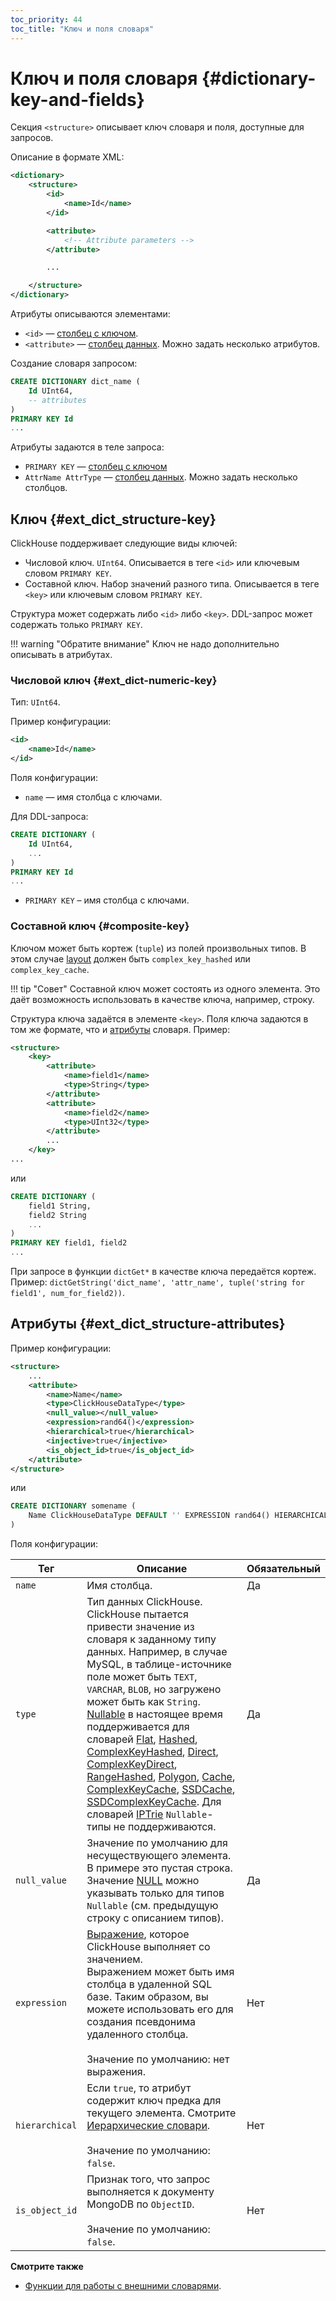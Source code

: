 ```yaml
---
toc_priority: 44
toc_title: "Ключ и поля словаря"
---
```


# Ключ и поля словаря {#dictionary-key-and-fields}

Секция `<structure>` описывает ключ словаря и поля, доступные для запросов.

Описание в формате XML:

``` xml
<dictionary>
    <structure>
        <id>
            <name>Id</name>
        </id>

        <attribute>
            <!-- Attribute parameters -->
        </attribute>

        ...

    </structure>
</dictionary>
```

Атрибуты описываются элементами:

-   `<id>` — [столбец с ключом](external-dicts-dict-structure.md#ext_dict_structure-key).
-   `<attribute>` — [столбец данных](external-dicts-dict-structure.md#ext_dict_structure-attributes). Можно задать несколько атрибутов.

Создание словаря запросом:

``` sql
CREATE DICTIONARY dict_name (
    Id UInt64,
    -- attributes
)
PRIMARY KEY Id
...
```

Атрибуты задаются в теле запроса:

-   `PRIMARY KEY` — [столбец с ключом](external-dicts-dict-structure.md#ext_dict_structure-key)
-   `AttrName AttrType` — [столбец данных](external-dicts-dict-structure.md#ext_dict_structure-attributes). Можно задать несколько столбцов.

## Ключ {#ext_dict_structure-key}

ClickHouse поддерживает следующие виды ключей:

-   Числовой ключ. `UInt64`. Описывается в теге `<id>` или ключевым словом `PRIMARY KEY`.
-   Составной ключ. Набор значений разного типа. Описывается в теге `<key>` или ключевым словом `PRIMARY KEY`.

Структура может содержать либо `<id>` либо `<key>`. DDL-запрос может содержать только `PRIMARY KEY`.

!!! warning "Обратите внимание"
    Ключ не надо дополнительно описывать в атрибутах.

### Числовой ключ {#ext_dict-numeric-key}

Тип: `UInt64`.

Пример конфигурации:

``` xml
<id>
    <name>Id</name>
</id>
```

Поля конфигурации:

-   `name` — имя столбца с ключами.

Для DDL-запроса:

``` sql
CREATE DICTIONARY (
    Id UInt64,
    ...
)
PRIMARY KEY Id
...
```

-   `PRIMARY KEY` – имя столбца с ключами.

### Составной ключ {#composite-key}

Ключом может быть кортеж (`tuple`) из полей произвольных типов. В этом случае [layout](external-dicts-dict-layout.md) должен быть `complex_key_hashed` или `complex_key_cache`.

!!! tip "Совет"
    Составной ключ может состоять из одного элемента. Это даёт возможность использовать в качестве ключа, например, строку.

Структура ключа задаётся в элементе `<key>`. Поля ключа задаются в том же формате, что и [атрибуты](external-dicts-dict-structure.md) словаря. Пример:

``` xml
<structure>
    <key>
        <attribute>
            <name>field1</name>
            <type>String</type>
        </attribute>
        <attribute>
            <name>field2</name>
            <type>UInt32</type>
        </attribute>
        ...
    </key>
...
```

или

``` sql
CREATE DICTIONARY (
    field1 String,
    field2 String
    ...
)
PRIMARY KEY field1, field2
...
```

При запросе в функции `dictGet*` в качестве ключа передаётся кортеж. Пример: `dictGetString('dict_name', 'attr_name', tuple('string for field1', num_for_field2))`.

## Атрибуты {#ext_dict_structure-attributes}

Пример конфигурации:

``` xml
<structure>
    ...
    <attribute>
        <name>Name</name>
        <type>ClickHouseDataType</type>
        <null_value></null_value>
        <expression>rand64()</expression>
        <hierarchical>true</hierarchical>
        <injective>true</injective>
        <is_object_id>true</is_object_id>
    </attribute>
</structure>
```

или

``` sql
CREATE DICTIONARY somename (
    Name ClickHouseDataType DEFAULT '' EXPRESSION rand64() HIERARCHICAL INJECTIVE IS_OBJECT_ID
)
```

Поля конфигурации:

| Тег                                                  | Описание                                                                                                                                                                                                                                                                                                                                                      | Обязательный |
|------------------------------------------------------|---------------------------------------------------------------------------------------------------------------------------------------------------------------------------------------------------------------------------------------------------------------------------------------------------------------------------------------------------------------|--------------|
| `name`                                               | Имя столбца.                                                                                                                                                                                                                                                                                                                                                  | Да           |
| `type`                                               | Тип данных ClickHouse.<br/>ClickHouse пытается привести значение из словаря к заданному типу данных. Например, в случае MySQL, в таблице-источнике поле может быть `TEXT`, `VARCHAR`, `BLOB`, но загружено может быть как `String`. <br/>[Nullable](../../../sql-reference/data-types/nullable.md) в настоящее время поддерживается для словарей [Flat](external-dicts-dict-layout.md#flat), [Hashed](external-dicts-dict-layout.md#dicts-external_dicts_dict_layout-hashed), [ComplexKeyHashed](external-dicts-dict-layout.md#complex-key-hashed), [Direct](external-dicts-dict-layout.md#direct), [ComplexKeyDirect](external-dicts-dict-layout.md#complex-key-direct), [RangeHashed](external-dicts-dict-layout.md#range-hashed), [Polygon](external-dicts-dict-polygon.md), [Cache](external-dicts-dict-layout.md#cache), [ComplexKeyCache](external-dicts-dict-layout.md#complex-key-cache), [SSDCache](external-dicts-dict-layout.md#ssd-cache), [SSDComplexKeyCache](external-dicts-dict-layout.md#complex-key-ssd-cache). Для словарей [IPTrie](external-dicts-dict-layout.md#ip-trie) `Nullable`-типы не поддерживаются. | Да           |
| `null_value`                                         | Значение по умолчанию для несуществующего элемента.<br/>В примере это пустая строка. Значение [NULL](../../syntax.md#null-literal) можно указывать только для типов `Nullable` (см. предыдущую строку с описанием типов).                                                                                                                                                                                                                                          | Да           |
| `expression`                                         | [Выражение](../../syntax.md#syntax-expressions), которое ClickHouse выполняет со значением.<br/>Выражением может быть имя столбца в удаленной SQL базе. Таким образом, вы можете использовать его для создания псевдонима удаленного столбца.<br/><br/>Значение по умолчанию: нет выражения.                                                                  | Нет          |
| <a name="hierarchical-dict-attr"></a> `hierarchical` | Если `true`, то атрибут содержит ключ предка для текущего элемента. Смотрите [Иерархические словари](external-dicts-dict-hierarchical.md).<br/><br/>Значение по умолчанию: `false`.                                                                                                                                                                                   | Нет           |
| `is_object_id`                                       | Признак того, что запрос выполняется к документу MongoDB по `ObjectID`.<br/><br/>Значение по умолчанию: `false`.                                                                                                                                                                                                                                              | Нет          |

**Смотрите также**

-   [Функции для работы с внешними словарями](../../../sql-reference/functions/ext-dict-functions.md).
